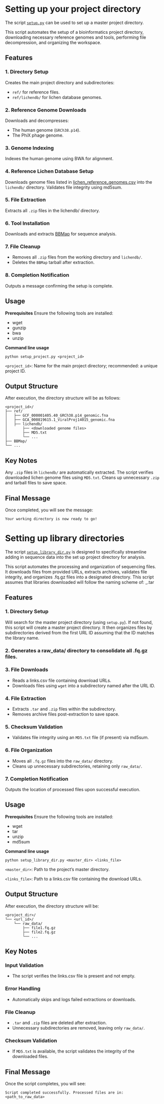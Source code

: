 # Setting up your project directory

The script [`setup.py`](https://github.com/Kamouyiaraki/DEFRALichens/blob/main/workflow/scripts/setup.py) can be used to set up a master project directory. 

This script automates the setup of a bioinformatics project directory, downloading necessary reference genomes and tools, performing file decompression, and organizing the workspace.

## Features
### 1. Directory Setup

Creates the main project directory and subdirectories:
- `ref/` for reference files.
- `ref/lichendb/` for lichen database genomes.

### 2. Reference Genome Downloads

Downloads and decompresses:
- The human genome (`GRCh38.p14`).
- The PhiX phage genome.

### 3. Genome Indexing
Indexes the human genome using BWA for alignment.

### 4. Reference Lichen Database Setup

Downloads genome files listed in [lichen_reference_genomes.csv](https://github.com/Kamouyiaraki/DEFRALichens/blob/main/databases/ref/lichen_reference_genomes.csv) into the `lichendb/` directory.
Validates file integrity using md5sum.

### 5. File Extraction

Extracts all `.zip` files in the lichendb/ directory.

### 6. Tool Installation

Downloads and extracts [BBMap](https://github.com/BioInfoTools/BBMap) for sequence analysis.

### 7. File Cleanup

- Removes all `.zip` files from the working directory and `lichendb/`.
- Deletes the `BBMap` tarball after extraction.
  
### 8. Completion Notification

Outputs a message confirming the setup is complete.

## Usage

**Prerequisites**
Ensure the following tools are installed:
- wget
- gunzip
- bwa
- unzip

**Command line usage**

```
python setup_project.py <project_id>
```

`<project_id>`: Name for the main project directory; recommended: a unique project ID.


## Output Structure
After execution, the directory structure will be as follows:

```
<project_id>/
├── ref/
│   ├── GCF_000001405.40_GRCh38.p14_genomic.fna
│   ├── GCA_000819615.1_ViralProj14015_genomic.fna
│   ├── lichendb/
│       ├── <downloaded genome files>
│       ├── MD5.txt
│       └── ...
├── BBMap/
└── ...
```

## Key Notes
Any `.zip` files in `lichendb/` are automatically extracted.
The script verifies downloaded lichen genome files using `MD5.txt`.
Cleans up unnecessary `.zip` and tarball files to save space.

## Final Message
Once completed, you will see the message:

```
Your working directory is now ready to go!
```


# Setting up library directories

The script [`setup_library_dir.py`](https://github.com/Kamouyiaraki/DEFRALichens/blob/main/workflow/scripts/setup_library_dir.py) is designed to specifically streamline adding in sequence data into the set up project directory for analysis. 

This script automates the processing and organization of sequencing files. It downloads files from provided URLs, extracts archives, validates file integrity, and organizes .fq.gz files into a designated directory.
This script assumes that libraries downloaded will follow the naming scheme of: <library-id>_<integer>.tar

## Features

### 1. Directory Setup

Will search for the master project directory (using `setup.py`). If not found, this script will create a master project directory. It then organizes files by subdirectories derived from the first URL ID assuming that the ID matches the library name.

### 2. Generates a raw_data/ directory to consolidate all .fq.gz files.

### 3. File Downloads

- Reads a links.csv file containing download URLs.
- Downloads files using `wget` into a subdirectory named after the URL ID.

### 4. File Extraction

- Extracts `.tar` and `.zip` files within the subdirectory.
- Removes archive files post-extraction to save space.

### 5. Checksum Validation

- Validates file integrity using an `MD5.txt` file (if present) via md5sum.

### 6. File Organization

- Moves all `.fq.gz` files into the `raw_data/` directory.
- Cleans up unnecessary subdirectories, retaining only `raw_data/`.

### 7. Completion Notification

Outputs the location of processed files upon successful execution.

## Usage
**Prerequisites**
Ensure the following tools are installed:
- wget
- tar
- unzip
- md5sum

**Command line usage**

```
python setup_library_dir.py <master_dir> <links_file>
```

`<master_dir>`: Path to the project’s master directory.

`<links_file>`: Path to a links.csv file containing the download URLs.


## Output Structure
After execution, the directory structure will be:

```
<project_dir>/
└── <url_id>/
    └── raw_data/
        ├── file1.fq.gz
        ├── file2.fq.gz
        └── ...
```

## Key Notes
### Input Validation
- The script verifies the links.csv file is present and not empty.

### Error Handling
- Automatically skips and logs failed extractions or downloads.

### File Cleanup
- `.tar` and `.zip` files are deleted after extraction.
- Unnecessary subdirectories are removed, leaving only `raw_data/`.

### Checksum Validation
- If `MD5.txt` is available, the script validates the integrity of the downloaded files.

## Final Message
Once the script completes, you will see:

```
Script completed successfully. Processed files are in:
<path_to_raw_data>
```
